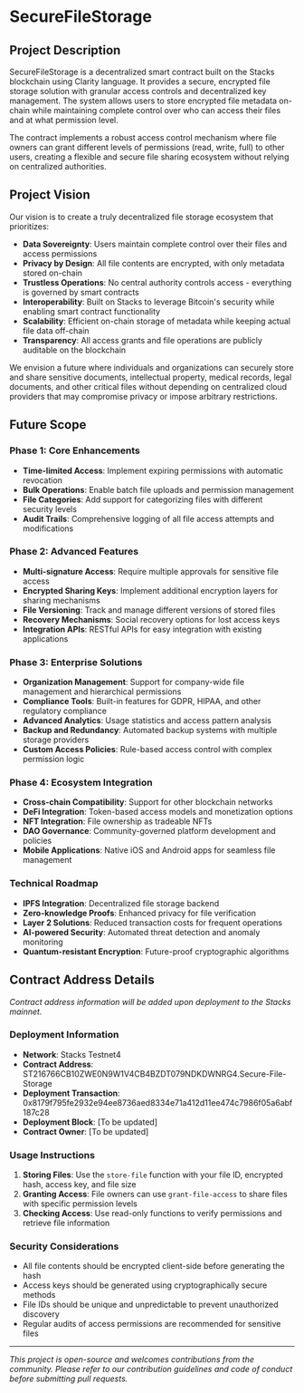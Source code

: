# SecureFileStorage

## Project Description

SecureFileStorage is a decentralized smart contract built on the Stacks blockchain using Clarity language. It provides a secure, encrypted file storage solution with granular access controls and decentralized key management. The system allows users to store encrypted file metadata on-chain while maintaining complete control over who can access their files and at what permission level.

The contract implements a robust access control mechanism where file owners can grant different levels of permissions (read, write, full) to other users, creating a flexible and secure file sharing ecosystem without relying on centralized authorities.

## Project Vision

Our vision is to create a truly decentralized file storage ecosystem that prioritizes:

- **Data Sovereignty**: Users maintain complete control over their files and access permissions
- **Privacy by Design**: All file contents are encrypted, with only metadata stored on-chain
- **Trustless Operations**: No central authority controls access - everything is governed by smart contracts
- **Interoperability**: Built on Stacks to leverage Bitcoin's security while enabling smart contract functionality
- **Scalability**: Efficient on-chain storage of metadata while keeping actual file data off-chain
- **Transparency**: All access grants and file operations are publicly auditable on the blockchain

We envision a future where individuals and organizations can securely store and share sensitive documents, intellectual property, medical records, legal documents, and other critical files without depending on centralized cloud providers that may compromise privacy or impose arbitrary restrictions.

## Future Scope

### Phase 1: Core Enhancements
- **Time-limited Access**: Implement expiring permissions with automatic revocation
- **Bulk Operations**: Enable batch file uploads and permission management
- **File Categories**: Add support for categorizing files with different security levels
- **Audit Trails**: Comprehensive logging of all file access attempts and modifications

### Phase 2: Advanced Features
- **Multi-signature Access**: Require multiple approvals for sensitive file access
- **Encrypted Sharing Keys**: Implement additional encryption layers for sharing mechanisms
- **File Versioning**: Track and manage different versions of stored files
- **Recovery Mechanisms**: Social recovery options for lost access keys
- **Integration APIs**: RESTful APIs for easy integration with existing applications

### Phase 3: Enterprise Solutions
- **Organization Management**: Support for company-wide file management and hierarchical permissions
- **Compliance Tools**: Built-in features for GDPR, HIPAA, and other regulatory compliance
- **Advanced Analytics**: Usage statistics and access pattern analysis
- **Backup and Redundancy**: Automated backup systems with multiple storage providers
- **Custom Access Policies**: Rule-based access control with complex permission logic

### Phase 4: Ecosystem Integration
- **Cross-chain Compatibility**: Support for other blockchain networks
- **DeFi Integration**: Token-based access models and monetization options
- **NFT Integration**: File ownership as tradeable NFTs
- **DAO Governance**: Community-governed platform development and policies
- **Mobile Applications**: Native iOS and Android apps for seamless file management

### Technical Roadmap
- **IPFS Integration**: Decentralized file storage backend
- **Zero-knowledge Proofs**: Enhanced privacy for file verification
- **Layer 2 Solutions**: Reduced transaction costs for frequent operations
- **AI-powered Security**: Automated threat detection and anomaly monitoring
- **Quantum-resistant Encryption**: Future-proof cryptographic algorithms

## Contract Address Details

*Contract address information will be added upon deployment to the Stacks mainnet.*

### Deployment Information
- **Network**: Stacks Testnet4
- **Contract Address**: ST216766CB10ZWE0N9W1V4CB4BZDT079NDKDWNRG4.Secure-File-Storage
- **Deployment Transaction**: 0x8179f795fe2932e94ee8736aed8334e71a412d11ee474c7986f05a6abf187c28
- **Deployment Block**: [To be updated]
- **Contract Owner**: [To be updated]

### Usage Instructions

1. **Storing Files**: Use the `store-file` function with your file ID, encrypted hash, access key, and file size
2. **Granting Access**: File owners can use `grant-file-access` to share files with specific permission levels
3. **Checking Access**: Use read-only functions to verify permissions and retrieve file information

### Security Considerations

- All file contents should be encrypted client-side before generating the hash
- Access keys should be generated using cryptographically secure methods
- File IDs should be unique and unpredictable to prevent unauthorized discovery
- Regular audits of access permissions are recommended for sensitive files

---

*This project is open-source and welcomes contributions from the community. Please refer to our contribution guidelines and code of conduct before submitting pull requests.*
